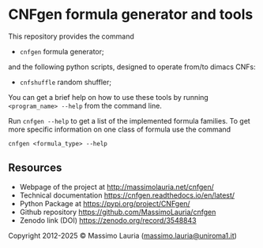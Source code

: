 # CNFgen formula generator and tools

This repository provides the command

- `cnfgen` formula generator;

and the following python scripts, designed to operate from/to dimacs
CNFs:

- `cnfshuffle` random shuffler;

You  can get  a  brief help  on  how  to use  these  tools by  running
`<program_name> --help` from the command line.

Run `cnfgen --help` to get a list of the implemented formula families.
To get  more specific information  on one  class of formula  use the
command

    cnfgen <formula_type> --help

## Resources

- Webpage of the project at <http://massimolauria.net/cnfgen/>
- Technical documentation <https://cnfgen.readthedocs.io/en/latest/>
- Python Package at <https://pypi.org/project/CNFgen/>
- Github repository <https://github.com/MassimoLauria/cnfgen>
- Zenodo link (DOI) <https://zenodo.org/record/3548843>


Copyright 2012-2025  © Massimo
Lauria ([massimo.lauria@uniroma1.it](mailto:massimo.lauria@uniroma1.it))

